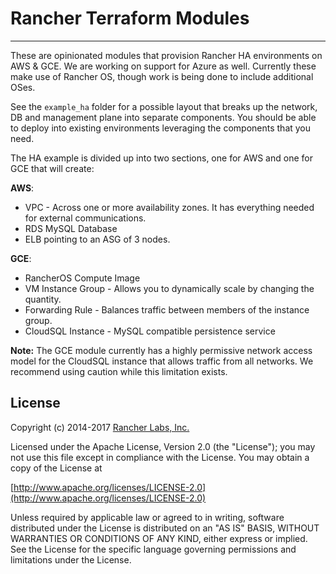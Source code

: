 # Rancher Terraform Modules
---

These are opinionated modules that provision Rancher HA environments on AWS & GCE. We are working on support for Azure as well. Currently these make use of Rancher OS, though work is being done to include additional OSes.

See the `example_ha` folder for a possible layout that breaks up the network, DB and management plane into separate components. You should be able to deploy into existing environments leveraging the components that you need.

The HA example is divided up into two sections, one for AWS and one for GCE that will create:

**AWS**:
* VPC - Across one or more availability zones. It has everything needed for external communications.
* RDS MySQL Database
* ELB pointing to an ASG of 3 nodes.

**GCE**:
* RancherOS Compute Image
* VM Instance Group - Allows you to dynamically scale by changing the quantity.
* Forwarding Rule - Balances traffic between members of the instance group.
* CloudSQL Instance - MySQL compatible persistence service



**Note:** The GCE module currently has a highly permissive network access model for the CloudSQL instance that allows traffic from all networks. We recommend using caution while this limitation exists.

## License
Copyright (c) 2014-2017 [Rancher Labs, Inc.](http://rancher.com)

Licensed under the Apache License, Version 2.0 (the "License");
you may not use this file except in compliance with the License.
You may obtain a copy of the License at

[http://www.apache.org/licenses/LICENSE-2.0](http://www.apache.org/licenses/LICENSE-2.0)

Unless required by applicable law or agreed to in writing, software
distributed under the License is distributed on an "AS IS" BASIS,
WITHOUT WARRANTIES OR CONDITIONS OF ANY KIND, either express or implied.
See the License for the specific language governing permissions and
limitations under the License.
